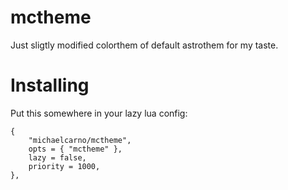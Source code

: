 # mctheme
Just sligtly modified colorthem of default astrothem for my taste.
# Installing

Put this somewhere in your lazy lua config:
```
{
    "michaelcarno/mctheme",
    opts = { "mctheme" },
    lazy = false,
    priority = 1000,
},
```

